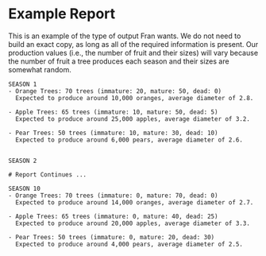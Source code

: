 # Example Report

This is an example of the type of output Fran wants.  We do not need to build an exact copy, as long as all of the required information is present.  Our production values (i.e., the number of fruit and their sizes) will vary because the number of fruit a tree produces each season and their sizes are somewhat random. 

```
SEASON 1
- Orange Trees: 70 trees (immature: 20, mature: 50, dead: 0)
  Expected to produce around 10,000 oranges, average diameter of 2.8.

- Apple Trees: 65 trees (immature: 10, mature: 50, dead: 5)
  Expected to produce around 25,000 apples, average diameter of 3.2.
  
- Pear Trees: 50 trees (immature: 10, mature: 30, dead: 10)
  Expected to produce around 6,000 pears, average diameter of 2.6.


SEASON 2

# Report Continues ...

SEASON 10
- Orange Trees: 70 trees (immature: 0, mature: 70, dead: 0)
  Expected to produce around 14,000 oranges, average diameter of 2.7.

- Apple Trees: 65 trees (immature: 0, mature: 40, dead: 25)
  Expected to produce around 20,000 apples, average diameter of 3.3.
  
- Pear Trees: 50 trees (immature: 0, mature: 20, dead: 30)
  Expected to produce around 4,000 pears, average diameter of 2.5.
```
